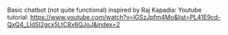 Basic chatbot (not quite functional) inspired by Raj Kapadia:
Youtube tutorial: https://www.youtube.com/watch?v=lGSzJpfm4Mo&list=PL41E9cd-QxQ4_LldSl2gcx5LtC8x6QJoJ&index=2
